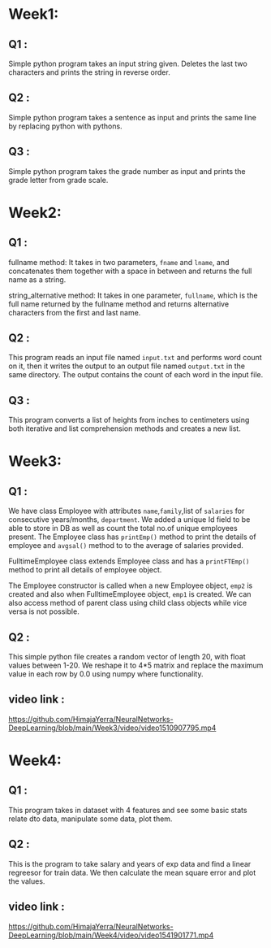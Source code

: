 # Week1:
## Q1 : 
Simple python program takes an input string given. Deletes the last two characters and prints the string in reverse order.
## Q2 : 
Simple python program takes a sentence as input and prints the same line by replacing python with pythons.
## Q3 : 
Simple python program takes the grade number as input and prints the grade letter from grade scale.

# Week2:
## Q1 :
fullname method:
It takes in two parameters, `fname` and `lname`, and concatenates them together with a space in between and returns the full name as a string.

string_alternative method:
It takes in one parameter, `fullname`, which is the full name returned by the fullname method and returns alternative characters from the first and last name.

## Q2 :

This program reads an input file named `input.txt` and performs word count on it, then it writes the output to an output file named `output.txt` in the same directory. The output contains the count of each word in the input file.

## Q3 :

This program converts a list of heights from inches to centimeters using both iterative and list comprehension methods and creates a new list. 

# Week3:

## Q1 :
We have class Employee with attributes `name`,`family`,list of `salaries` for consecutive years/months, `department`. We added a unique Id field to be able to store in DB as well as count the total no.of unique employees present. The Employee class has `printEmp()` method to print the details of employee and `avgsal()` method to to the average of salaries provided.

FulltimeEmployee class extends Employee class and has a `printFTEmp()` method to print all details of employee object.

The Employee constructor is called when a new Employee object, `emp2` is created and also when FulltimeEmployee object, `emp1` is created. We can also access method of parent class using child class objects while vice versa is not possible.

## Q2 :

This simple python file creates a random vector of length 20, with float values between 1-20. We reshape it to 4*5 matrix and replace the maximum value in each row by 0.0 using numpy where functionality.

## video link :
https://github.com/HimajaYerra/NeuralNetworks-DeepLearning/blob/main/Week3/video/video1510907795.mp4

# Week4:

## Q1 :
This program takes in dataset with 4 features and see some basic stats relate dto data, manipulate some data, plot them.

## Q2 :
This is the program to take salary and years of exp data and find a linear regreesor for train data. We then calculate the mean square error and plot the values.

## video link :
https://github.com/HimajaYerra/NeuralNetworks-DeepLearning/blob/main/Week4/video/video1541901771.mp4